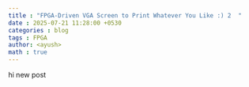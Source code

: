 ```yaml
---
title : "FPGA-Driven VGA Screen to Print Whatever You Like :) 2  "
date : 2025-07-21 11:28:00 +0530
categories : blog
tags : FPGA
author: <ayush>
math : true
---
```



hi new post

